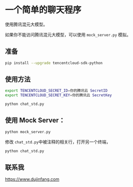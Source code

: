 # 一个简单的聊天程序

使用腾讯混元大模型。

如果你不能访问腾讯混元大模型，可以使用 `mock_server.py` 模拟。

## 准备


```bash
pip install --upgrade tencentcloud-sdk-python
```

## 使用方法

```bash
export TENCENTCLOUD_SECRET_ID=你的腾讯云 SecretID
export TENCENTCLOUD_SECRET_KEY=你的腾讯云 SecretKey
```

```bash
python chat_std.py
```

## 使用 Mock Server：

```bash
python mock_server.py
```

修改 `chat_std.py`中被注释的相关行，打开另一个终端，

```bash
python chat_std.py
```

## 联系我

https://www.dujinfang.com

